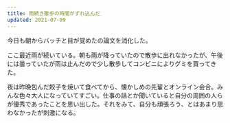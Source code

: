 ```yaml
---
title: 雨続き散歩の時間がずれ込んだ
updated: 2021-07-09
---
```


今日も朝からバッチと目が覚めたの論文を消化した。

ここ最近雨が続いている。朝も雨が降っていたので散歩に出れなかったが、午後には曇っていたが雨は止んだので少し散歩してコンビニによりグミを買ってきた。

夜は昨晩包んだ餃子を焼いて食べてから、懐かしめの先輩とオンライン会合。みんな色々大人になっていてすごい。仕事の話とか聞いていると自分の周囲の人らが優秀であったことを思い出した。それをみて、自分も頑張ろう、とはあまり思わなかったが刺激になる。
